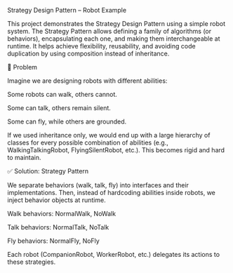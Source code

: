 Strategy Design Pattern – Robot Example

This project demonstrates the Strategy Design Pattern using a simple robot system.
The Strategy Pattern allows defining a family of algorithms (or behaviors), encapsulating each one, and making them interchangeable at runtime.
It helps achieve flexibility, reusability, and avoiding code duplication by using composition instead of inheritance.

📌 Problem

Imagine we are designing robots with different abilities:

Some robots can walk, others cannot.

Some can talk, others remain silent.

Some can fly, while others are grounded.

If we used inheritance only, we would end up with a large hierarchy of classes for every possible combination of abilities (e.g., WalkingTalkingRobot, FlyingSilentRobot, etc.).
This becomes rigid and hard to maintain.

✅ Solution: Strategy Pattern

We separate behaviors (walk, talk, fly) into interfaces and their implementations.
Then, instead of hardcoding abilities inside robots, we inject behavior objects at runtime.

Walk behaviors: NormalWalk, NoWalk

Talk behaviors: NormalTalk, NoTalk

Fly behaviors: NormalFly, NoFly

Each robot (CompanionRobot, WorkerRobot, etc.) delegates its actions to these strategies.
